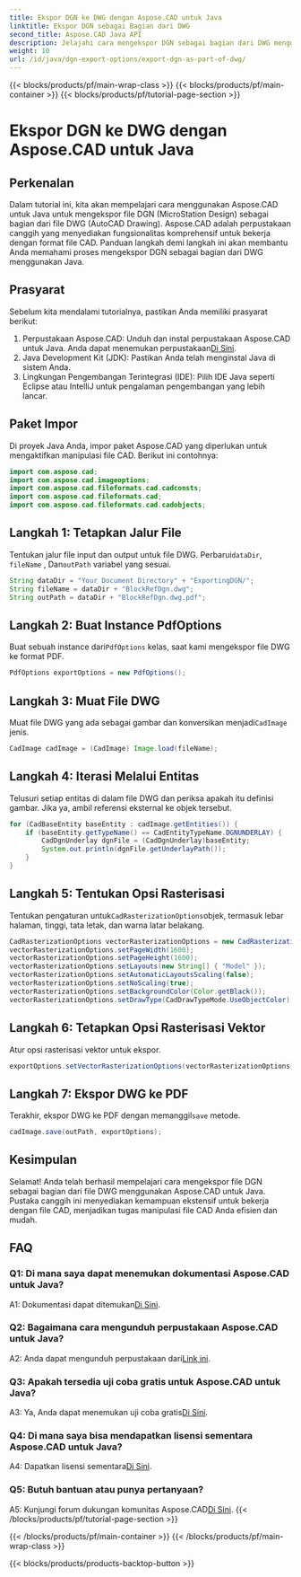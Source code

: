 ```yaml
---
title: Ekspor DGN ke DWG dengan Aspose.CAD untuk Java
linktitle: Ekspor DGN sebagai Bagian dari DWG
second_title: Aspose.CAD Java API
description: Jelajahi cara mengekspor DGN sebagai bagian dari DWG menggunakan Aspose.CAD untuk Java. Ikuti panduan langkah demi langkah kami untuk manipulasi file CAD yang efisien.
weight: 10
url: /id/java/dgn-export-options/export-dgn-as-part-of-dwg/
---
```


{{< blocks/products/pf/main-wrap-class >}}
{{< blocks/products/pf/main-container >}}
{{< blocks/products/pf/tutorial-page-section >}}

# Ekspor DGN ke DWG dengan Aspose.CAD untuk Java

## Perkenalan

Dalam tutorial ini, kita akan mempelajari cara menggunakan Aspose.CAD untuk Java untuk mengekspor file DGN (MicroStation Design) sebagai bagian dari file DWG (AutoCAD Drawing). Aspose.CAD adalah perpustakaan canggih yang menyediakan fungsionalitas komprehensif untuk bekerja dengan format file CAD. Panduan langkah demi langkah ini akan membantu Anda memahami proses mengekspor DGN sebagai bagian dari DWG menggunakan Java.

## Prasyarat

Sebelum kita mendalami tutorialnya, pastikan Anda memiliki prasyarat berikut:
1. Perpustakaan Aspose.CAD: Unduh dan instal perpustakaan Aspose.CAD untuk Java. Anda dapat menemukan perpustakaan[Di Sini](https://releases.aspose.com/cad/java/).
2. Java Development Kit (JDK): Pastikan Anda telah menginstal Java di sistem Anda.
3. Lingkungan Pengembangan Terintegrasi (IDE): Pilih IDE Java seperti Eclipse atau IntelliJ untuk pengalaman pengembangan yang lebih lancar.

## Paket Impor

Di proyek Java Anda, impor paket Aspose.CAD yang diperlukan untuk mengaktifkan manipulasi file CAD. Berikut ini contohnya:

```java
import com.aspose.cad;
import com.aspose.cad.imageoptions;
import com.aspose.cad.fileformats.cad.cadconsts;
import com.aspose.cad.fileformats.cad;
import com.aspose.cad.fileformats.cad.cadobjects;
```

## Langkah 1: Tetapkan Jalur File

 Tentukan jalur file input dan output untuk file DWG. Perbarui`dataDir`, `fileName` , Dan`outPath` variabel yang sesuai.

```java
String dataDir = "Your Document Directory" + "ExportingDGN/";
String fileName = dataDir + "BlockRefDgn.dwg";
String outPath = dataDir + "BlockRefDgn.dwg.pdf";
```

## Langkah 2: Buat Instance PdfOptions

 Buat sebuah instance dari`PdfOptions` kelas, saat kami mengekspor file DWG ke format PDF.

```java
PdfOptions exportOptions = new PdfOptions();
```

## Langkah 3: Muat File DWG

 Muat file DWG yang ada sebagai gambar dan konversikan menjadi`CadImage` jenis.

```java
CadImage cadImage = (CadImage) Image.load(fileName);
```

## Langkah 4: Iterasi Melalui Entitas

Telusuri setiap entitas di dalam file DWG dan periksa apakah itu definisi gambar. Jika ya, ambil referensi eksternal ke objek tersebut.

```java
for (CadBaseEntity baseEntity : cadImage.getEntities()) {
    if (baseEntity.getTypeName() == CadEntityTypeName.DGNUNDERLAY) {
        CadDgnUnderlay dgnFile = (CadDgnUnderlay)baseEntity;
        System.out.println(dgnFile.getUnderlayPath());
    }
}
```

## Langkah 5: Tentukan Opsi Rasterisasi

 Tentukan pengaturan untuk`CadRasterizationOptions`objek, termasuk lebar halaman, tinggi, tata letak, dan warna latar belakang.

```java
CadRasterizationOptions vectorRasterizationOptions = new CadRasterizationOptions();
vectorRasterizationOptions.setPageWidth(1600);
vectorRasterizationOptions.setPageHeight(1600);
vectorRasterizationOptions.setLayouts(new String[] { "Model" });
vectorRasterizationOptions.setAutomaticLayoutsScaling(false);
vectorRasterizationOptions.setNoScaling(true);
vectorRasterizationOptions.setBackgroundColor(Color.getBlack());
vectorRasterizationOptions.setDrawType(CadDrawTypeMode.UseObjectColor);
```

## Langkah 6: Tetapkan Opsi Rasterisasi Vektor

Atur opsi rasterisasi vektor untuk ekspor.

```java
exportOptions.setVectorRasterizationOptions(vectorRasterizationOptions);
```

## Langkah 7: Ekspor DWG ke PDF

 Terakhir, ekspor DWG ke PDF dengan memanggil`save` metode.

```java
cadImage.save(outPath, exportOptions);
```

## Kesimpulan

Selamat! Anda telah berhasil mempelajari cara mengekspor file DGN sebagai bagian dari file DWG menggunakan Aspose.CAD untuk Java. Pustaka canggih ini menyediakan kemampuan ekstensif untuk bekerja dengan file CAD, menjadikan tugas manipulasi file CAD Anda efisien dan mudah.

## FAQ

### Q1: Di mana saya dapat menemukan dokumentasi Aspose.CAD untuk Java?

 A1: Dokumentasi dapat ditemukan[Di Sini](https://reference.aspose.com/cad/java/).

### Q2: Bagaimana cara mengunduh perpustakaan Aspose.CAD untuk Java?

 A2: Anda dapat mengunduh perpustakaan dari[Link ini](https://releases.aspose.com/cad/java/).

### Q3: Apakah tersedia uji coba gratis untuk Aspose.CAD untuk Java?

 A3: Ya, Anda dapat menemukan uji coba gratis[Di Sini](https://releases.aspose.com/).

### Q4: Di mana saya bisa mendapatkan lisensi sementara Aspose.CAD untuk Java?

 A4: Dapatkan lisensi sementara[Di Sini](https://purchase.aspose.com/temporary-license/).

### Q5: Butuh bantuan atau punya pertanyaan?

 A5: Kunjungi forum dukungan komunitas Aspose.CAD[Di Sini](https://forum.aspose.com/c/cad/19).
{{< /blocks/products/pf/tutorial-page-section >}}

{{< /blocks/products/pf/main-container >}}
{{< /blocks/products/pf/main-wrap-class >}}

{{< blocks/products/products-backtop-button >}}
